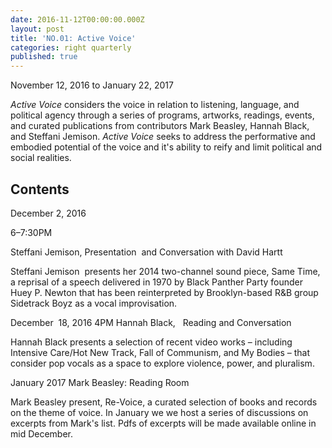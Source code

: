 ```yaml
---
date: 2016-11-12T00:00:00.000Z
layout: post
title: 'NO.01: Active Voice'
categories: right quarterly
published: true
---
```


November 12, 2016 to January 22, 2017 

*Active Voice* considers the voice in relation to listening, language, and political agency through a series of programs, artworks, readings, events, and curated publications from contributors Mark Beasley, Hannah Black, and Steffani Jemison. *Active Voice* seeks to address the performative and embodied potential of the voice and it's ability to reify and limit political and social realities.

## Contents

December 2, 2016​ 

6–7:30PM

Steffani Jemison​, 
Presentation ​
and Conversation​ with David Hartt

Steffani ​Jemison ​
presents her 2014 two-channel sound piece, Same Time, a reprisal of a speech delivered in 1970 by Black Panther Party founder Huey P. Newton that has been reinterpreted by Brooklyn-based R&B group Sidetrack Boyz as a vocal improvisation. 

December​ ​
18, 2016
4PM​
Hannah Black​,​
​ ​
Reading and Conversation

Hannah Black presents a selection of recent video works – including Intensive Care/Hot New Track, Fall of Communism, and My Bodies – that consider pop vocals as a space to explore violence, power, and pluralism.

January 2017
Mark Beasley​: 
Reading Room​

Mark Beasley present, Re-Voice, a curated selection of books and records on the theme of voice. In January we we host a series of discussions on excerpts ​from Mark's list. Pdfs of excerpts will be made available online in mid December.